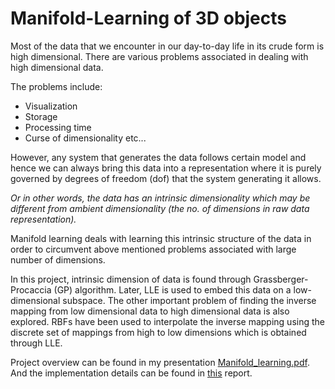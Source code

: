 # Manifold-Learning of 3D objects


Most of the data that we encounter in our day-to-day life in its crude form is high dimensional. There are various problems associated in dealing with high dimensional data. 

The problems include: 
* Visualization
* Storage
* Processing time
* Curse of dimensionality etc...

However, any system that generates the data follows certain model and hence we can always bring this data into a representation where it is purely governed by degrees of freedom (dof) that the system generating it allows. 

*Or in other words, the data has an intrinsic dimensionality which may be different from ambient dimensionality (the no. of dimensions in raw data representation).*

Manifold learning deals with learning this intrinsic structure of the data in order to circumvent above mentioned problems associated with large number of dimensions.

In this project, intrinsic dimension of data is found through Grassberger-Procaccia (GP) algorithm. Later, LLE is used to embed this data on a low-dimensional subspace. The other important problem of finding the inverse mapping from low dimensional data to high dimensional data is also explored. RBFs have been used to interpolate the inverse mapping using the discrete set of mappings from high to low dimensions which is obtained through LLE.

Project overview can be found in my presentation [Manifold_learning.pdf](https://github.com/varshapendyala/Manifold-Learning/blob/master/Manifold_learning.pdf). And the implementation details can be found in [this](https://github.com/varshapendyala/Manifold-Learning/blob/master/Manifold_learning_report.pdf) report.
